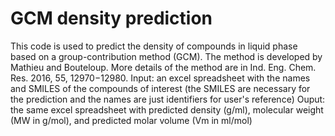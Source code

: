 # GCM density prediction
This code is used to predict the density of compounds in liquid phase based on a group-contribution method (GCM). The method is developed by Mathieu and Bouteloup. More details of the method are in Ind. Eng. Chem. Res. 2016, 55, 12970−12980.
Input: an excel spreadsheet with the names and SMILES of the compounds of interest (the SMILES are necessary for the prediction and the names are just identifiers for user's reference)
Ouput: the same excel spreadsheet with predicted density (g/ml),	molecular weight (MW in g/mol), and predicted	molar volume (Vm in ml/mol)
